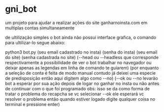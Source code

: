 # gni_bot
um projeto para ajudar a realizar ações do site ganharnoinsta.com em multiplas contas simultaneamente 

de ultilização simples o bot ainda não possui interface grafica, o comando para ultilizar-lo segue abaixo:

python3 bot.py (seu email cadastrado no insta) (senha do insta) (seu email do site) (senha cadastrada no site) (--head ou --headless que corresponde respectivamente
a possibilidade de ver o bot trabalhar no navegador ou deixar apenas as legendas em linha de comando te guiarem) (por enquanto a seleção de conta é feita de modo manual
contudo já deixei uma especie de predisposição então aqui digitem algo como --no) (--ok ou --no levarão  bot a esperar por sua ação depois de logar no ganhar no insta ou não antes de continuar
com o que foi programado obs: isso se da como forma de tratar o problema do recapcha se vc selecionar --ok ele esperará vc resolver o problema então quando estiver logado digite qualquer coisa no terminal
e pressione enter)
